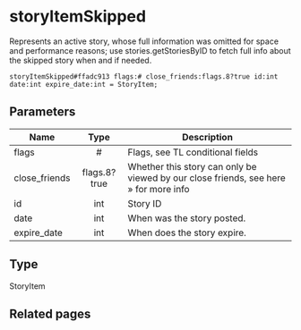 # storyItemSkipped
Represents an active story, whose full information was omitted for space and performance reasons; use stories.getStoriesByID to fetch full info about the skipped story when and if needed.

```
storyItemSkipped#ffadc913 flags:# close_friends:flags.8?true id:int date:int expire_date:int = StoryItem;
```

## Parameters
| Name | Type | Description |
| ---- | :----: | ----------- |
| flags | # | Flags, see TL conditional fields |
| close_friends | flags.8?true | Whether this story can only be viewed by our close friends, see here » for more info |
| id | int | Story ID |
| date | int | When was the story posted. |
| expire_date | int | When does the story expire. |


## Type
StoryItem

## Related pages

